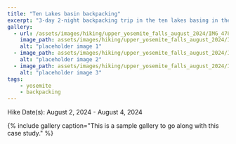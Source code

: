```yaml
---
title: "Ten Lakes basin backpacking"
excerpt: "3-day 2-night backpacking trip in the ten lakes basing in the High Sierras in Yosemite National Park"
gallery:
  - url: /assets/images/hiking/upper_yosemite_falls_august_2024/IMG_4780.jpg
    image_path: assets/images/hiking/upper_yosemite_falls_august_2024/IMG_4780.jpg
    alt: "placeholder image 1"
  - image_path: assets/images/hiking/upper_yosemite_falls_august_2024/IMG_8157.jpg
    alt: "placeholder image 2"
  - image_path: assets/images/hiking/upper_yosemite_falls_august_2024/IMG_8172.jpg
    alt: "placeholder image 3"
tags: 
    - yosemite
    - backpacking
---
```

Hike Date(s): August 2, 2024 - August 4, 2024

{% include gallery caption="This is a sample gallery to go along with this case study." %}
